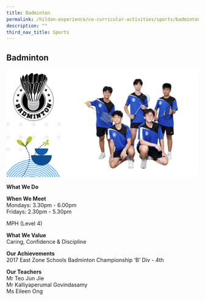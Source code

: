 ```yaml
---
title: Badminton
permalink: /hildan-experience/co-curricular-activities/sports/badminton/
description: ""
third_nav_title: Sports
---
```

Badminton
---------

![](images/CCA/Badminton%202023.png)


**What We Do** <br>

  
**When We Meet** <br>
Mondays: 3.30pm - 6.00pm<br>
Fridays: 2.30pm - 5.30pm<br>

MPH (Level 4)<br>

**What We Value** <br>
Caring, Confidence & Discipline <br>

**Our Achievements**<br>
2017 East Zone Schools Badminton Championship ‘B’ Div -&nbsp;4th<br>

**Our Teachers** <br>
Mr Teo Jun Jie<br>
Mr Kalliyaperumal Govindasamy<br>
Ms Eileen Ong<br>
